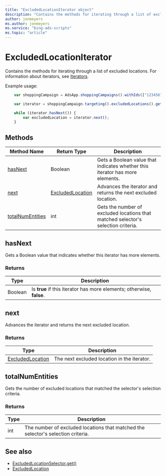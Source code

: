 ```yaml
---
title: "ExcludedLocationIterator object"
description: "Contains the methods for iterating through a list of excluded locations."
author: jonmeyers
ms.author: jonmeyers
ms.service: "bing-ads-scripts"
ms.topic: "article"
---
```


# ExcludedLocationIterator

Contains the methods for iterating through a list of excluded locations. For information about iterators, see [Iterators](../concepts/iterators.md).

Example usage:
```javascript
    var shoppingCampaign = AdsApp.shoppingCampaigns().withIds(["123456789"]).get().next();

    var iterator = shoppingCampaign.targeting().excludedLocations().get();

    while (iterator.hasNext()) {
        var excludedLocation = iterator.next();
    }
```

## Methods
|Method Name|Return Type|Description|
|-|-|-
[hasNext](#hasnext)|Boolean|Gets a Boolean value that indicates whether this iterator has more elements.
[next](#next)|[ExcludedLocation](./ExcludedLocation.md)|Advances the iterator and returns the next excluded location.
[totalNumEntities](#totalnumentities)|int|Gets the number of excluded locations that matched selector's selection criteria.

## <a name="hasnext"></a>hasNext
Gets a Boolean value that indicates whether this iterator has more elements.

### Returns
|Type|Description|
|-|-
Boolean|Is **true** if this iterator has more elements; otherwise, **false**.

## <a name="next"></a>next
Advances the iterator and returns the next excluded location.

### Returns
|Type|Description|
|-|-
[ExcludedLocation](ExcludedLocation.md)|The next excluded location in the iterator.

## <a name="totalnumentities"></a>totalNumEntities
Gets the number of excluded locations that matched the selector's selection criteria. 

### Returns
|Type|Description|
|-|-
int|The number of excluded locations that matched the selector's selection criteria.


## See also
- [ExcludedLocationSelector.get()](./ExcludedLocationSelector.md#get)
- [ExcludedLocation](./ExcludedLocation.md)
